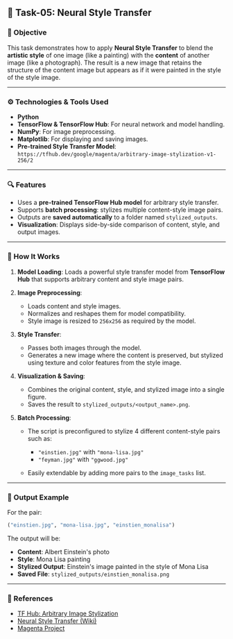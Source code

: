 ## 🎨 Task-05: Neural Style Transfer

### 📝 Objective

This task demonstrates how to apply **Neural Style Transfer** to blend the **artistic style** of one image (like a painting) with the **content** of another image (like a photograph). The result is a new image that retains the structure of the content image but appears as if it were painted in the style of the style image.

---

### ⚙️ Technologies & Tools Used

* **Python**
* **TensorFlow & TensorFlow Hub**: For neural network and model handling.
* **NumPy**: For image preprocessing.
* **Matplotlib**: For displaying and saving images.
* **Pre-trained Style Transfer Model**:
  `https://tfhub.dev/google/magenta/arbitrary-image-stylization-v1-256/2`

---

### 🔍 Features

* Uses a **pre-trained TensorFlow Hub model** for arbitrary style transfer.
* Supports **batch processing**: stylizes multiple content-style image pairs.
* Outputs are **saved automatically** to a folder named `stylized_outputs`.
* **Visualization**: Displays side-by-side comparison of content, style, and output images.

---

### 🚀 How It Works

1. **Model Loading**:
   Loads a powerful style transfer model from **TensorFlow Hub** that supports arbitrary content and style image pairs.

2. **Image Preprocessing**:

   * Loads content and style images.
   * Normalizes and reshapes them for model compatibility.
   * Style image is resized to `256x256` as required by the model.

3. **Style Transfer**:

   * Passes both images through the model.
   * Generates a new image where the content is preserved, but stylized using texture and color features from the style image.

4. **Visualization & Saving**:

   * Combines the original content, style, and stylized image into a single figure.
   * Saves the result to `stylized_outputs/<output_name>.png`.

5. **Batch Processing**:

   * The script is preconfigured to stylize 4 different content-style pairs such as:

     * `"einstien.jpg"` with `"mona-lisa.jpg"`
     * `"feyman.jpg"` with `"ggwood.jpg"`
   * Easily extendable by adding more pairs to the `image_tasks` list.

---

### 📂 Output Example

For the pair:

```python
("einstien.jpg", "mona-lisa.jpg", "einstien_monalisa")
```

The output will be:

* **Content**: Albert Einstein's photo
* **Style**: Mona Lisa painting
* **Stylized Output**: Einstein's image painted in the style of Mona Lisa
* **Saved File**: `stylized_outputs/einstien_monalisa.png`

---

### 📌 References

* [TF Hub: Arbitrary Image Stylization](https://tfhub.dev/google/magenta/arbitrary-image-stylization-v1-256/2)
* [Neural Style Transfer (Wiki)](https://en.wikipedia.org/wiki/Neural_Style_Transfer)
* [Magenta Project](https://magenta.tensorflow.org/)
